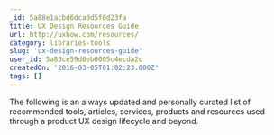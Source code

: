 ```yaml
---
_id: 5a88e1acbd6dca0d5f0d23fa
title: UX Design Resources Guide
url: http://uxhow.com/resources/
category: libraries-tools
slug: 'ux-design-resources-guide'
user_id: 5a83ce59d6eb0005c4ecda2c
createdOn: '2016-03-05T01:02:23.000Z'
tags: []
---
```


The following is an always updated and personally curated list of recommended tools, articles, services, products and resources used through a product UX design lifecycle and beyond.
